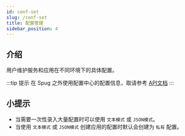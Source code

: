 ```yaml
---
id: conf-set
slug: /conf-set
title: 配置管理
sidebar_position: 4
---
```


## 介绍

用户维护服务和应用在不同环境下的具体配置。

:::tip 提示
在 Spug 之外使用配置中心的配置信息，取请参考 [API文档](/docs/config-api)
:::


## 小提示
- 当需要一次性录入大量配置时可以使用 `文本模式` 或 `JSON模式`。
- 当使用 `文本模式` 或 `JSON模式` 创建应用的配置时默认会创建为 `私有` 配置。
